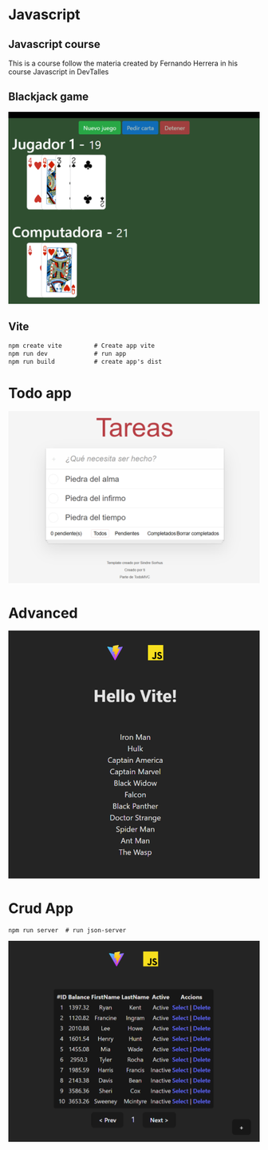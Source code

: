 # Javascript

## Javascript course

This is a course follow the materia created by Fernando Herrera in his course Javascript in DevTalles

## Blackjack game

![blackjack](02-blackjack/assets/imgs/image.png)

## Vite
```
npm create vite         # Create app vite
npm run dev             # run app
npm run build           # create app's dist
```

# Todo app

![todo-app](05-todo-app/src/assets/imgs/image.png)


# Advanced
![advanced](06-advanced/src/assets/imgs/image.png)


# Crud App
```
npm run server  # run json-server
```

![crud-app](08-crud-app/src/assets/imgs/image.png)